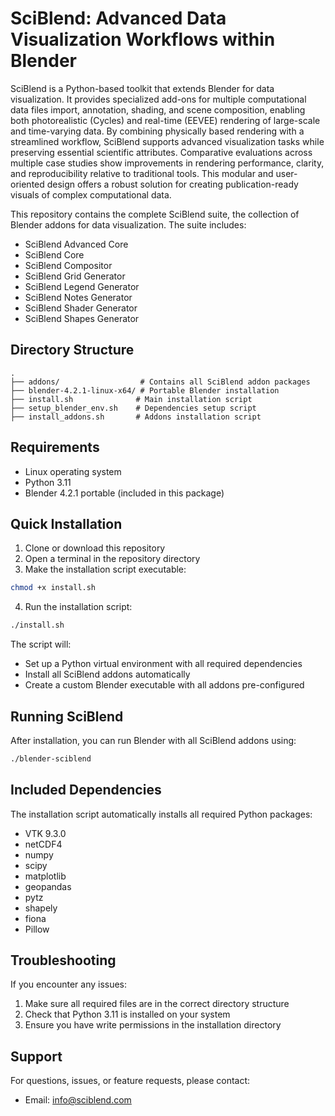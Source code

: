 # SciBlend: Advanced Data Visualization Workflows within Blender



SciBlend is a Python-based toolkit that extends Blender for data visualization. It provides specialized add-ons for multiple computational data files import, annotation, shading, and scene composition, enabling both photorealistic (Cycles) and real-time (EEVEE) rendering of large-scale and time-varying data. By combining physically based rendering with a streamlined workflow, SciBlend supports advanced visualization tasks while preserving essential scientific attributes. Comparative evaluations across multiple case studies show improvements in rendering performance, clarity, and reproducibility relative to traditional tools. This modular and user-oriented design offers a robust solution for creating publication-ready visuals of complex computational data.

This repository contains the complete SciBlend suite, the collection of Blender addons for data visualization. The suite includes:

- SciBlend Advanced Core
- SciBlend Core
- SciBlend Compositor
- SciBlend Grid Generator
- SciBlend Legend Generator
- SciBlend Notes Generator
- SciBlend Shader Generator
- SciBlend Shapes Generator

## Directory Structure

```
.
├── addons/                  # Contains all SciBlend addon packages
├── blender-4.2.1-linux-x64/ # Portable Blender installation
├── install.sh              # Main installation script
├── setup_blender_env.sh    # Dependencies setup script
├── install_addons.sh       # Addons installation script
```

## Requirements

- Linux operating system
- Python 3.11
- Blender 4.2.1 portable (included in this package)

## Quick Installation

1. Clone or download this repository
2. Open a terminal in the repository directory
3. Make the installation script executable:
```bash
chmod +x install.sh
```

4. Run the installation script:
```bash
./install.sh
```

The script will:
- Set up a Python virtual environment with all required dependencies
- Install all SciBlend addons automatically
- Create a custom Blender executable with all addons pre-configured

## Running SciBlend

After installation, you can run Blender with all SciBlend addons using:
```bash
./blender-sciblend
```

## Included Dependencies

The installation script automatically installs all required Python packages:

- VTK 9.3.0
- netCDF4
- numpy
- scipy
- matplotlib
- geopandas
- pytz
- shapely
- fiona
- Pillow

## Troubleshooting

If you encounter any issues:

1. Make sure all required files are in the correct directory structure
2. Check that Python 3.11 is installed on your system
3. Ensure you have write permissions in the installation directory

## Support

For questions, issues, or feature requests, please contact:
- Email: info@sciblend.com
